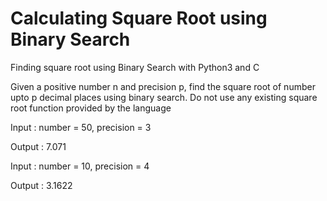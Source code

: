 # Calculating Square Root using Binary Search
Finding square root using Binary Search with Python3 and C

Given a positive number n and precision p, find the square root of number upto p decimal places using binary search. Do not use any existing square root function provided by the language

Input : number = 50, precision = 3

Output : 7.071

Input : number = 10, precision = 4

Output : 3.1622
